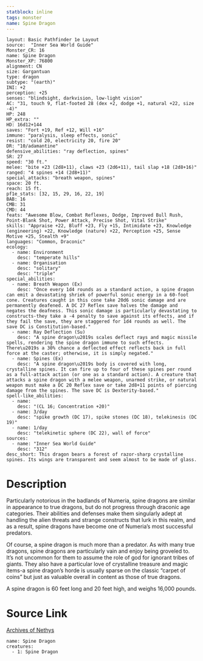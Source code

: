 ```yaml
---
statblock: inline
tags: monster
name: Spine Dragon
---
```

```statblock
layout: Basic Pathfinder 1e Layout
source:  "Inner Sea World Guide"
Monster_CR: 16
name: Spine Dragon
Monster_XP: 76800
alignment: CN
size: Gargantuan
type: dragon
subtype: "(earth)"
INI: +2
perception: +25
senses: "blindsight, darkvision, low-light vision"
AC: "31, touch 9, flat-footed 28 (dex +2, dodge +1, natural +22, size -4)"
HP: 248
HP_extra: ""
HD: 16d12+144
saves: "Fort +19, Ref +12, Will +16"
immune: "paralysis, sleep effects, sonic"
resist: "cold 20, electricity 20, fire 20"
DR: "10/adamantine"
defensive_abilities: "ray deflection, spines"
SR: 27
speed: "30 ft."
melee: "bite +23 (2d8+11), claws +23 (2d6+11), tail slap +18 (2d8+16)"
ranged: "4 spines +14 (2d8+11)"
special_attacks: "breath weapon, spines"
space: 20 ft.
reach: 15 ft.
pf1e_stats: [32, 15, 29, 16, 22, 19]
BAB: 16
CMB: 31
CMD: 44
feats: "Awesome Blow, Combat Reflexes, Dodge, Improved Bull Rush, Point-Blank Shot, Power Attack, Precise Shot, Vital Strike"
skills: "Appraise +22, Bluff +23, Fly +15, Intimidate +23, Knowledge (engineering) +22, Knowledge (nature) +22, Perception +25, Sense Motive +25, Stealth +9"
languages: "Common, Draconic"
ecology:
  - name: Environment
    desc: "temperate hills"
  - name: Organisation
    desc: "solitary"
    desc: "triple"
special_abilities:
  - name: Breath Weapon (Ex)
    desc: "Once every 1d4 rounds as a standard action, a spine dragon can emit a devastating shriek of powerful sonic energy in a 60-foot cone. Creatures caught in this cone take 20d6 sonic damage and are permanently deafened. A DC 27 Reflex save halves the damage and negates the deafness. This sonic damage is particularly devastating to constructs-they take a -4 penalty to save against its effects, and if they fail the save, they are staggered for 1d4 rounds as well. The save DC is Constitution-based."
  - name: Ray Deflection (Su)
    desc: "A spine dragon\u2019s scales deflect rays and magic missile spells, rendering the spine dragon immune to such effects. There\u2019s a 30% chance a deflected effect reflects back in full force at the caster; otherwise, it is simply negated."
  - name: Spines (Ex)
    desc: "A spine dragon\u2019s body is covered with long, crystalline spines. It can fire up to four of these spines per round as a full-attack action (or one as a standard action). A creature that attacks a spine dragon with a melee weapon, unarmed strike, or natural weapon must make a DC 20 Reflex save or take 2d8+11 points of piercing damage from the spines. The save DC is Dexterity-based."
spell-like_abilities:
  - name:
    desc: "(CL 16; Concentration +20)"
  - name: 3/day
    desc: "spike growth (DC 17), spike stones (DC 18), telekinesis (DC 19)"
  - name: 1/day
    desc: "telekinetic sphere (DC 22), wall of force"
sources:
  - name: "Inner Sea World Guide"
    desc: "312"
desc_short: This dragon bears a forest of razor-sharp crystalline spines. Its wings are transparent and seem almost to be made of glass.
```
# Description
Particularly notorious in the badlands of Numeria, spine dragons are similar in appearance to true dragons, but do not progress through draconic age categories. Their abilities and defenses make them singularly adept at handling the alien threats and strange constructs that lurk in this realm, and as a result, spine dragons have become one of Numeria’s most successful predators.

Of course, a spine dragon is much more than a predator. As with many true dragons, spine dragons are particularly vain and enjoy being groveled to. It’s not uncommon for them to assume the role of god for ignorant tribes of giants. They also have a particular love of crystalline treasure and magic items-a spine dragon’s horde is usually sparse on the classic “carpet of coins” but just as valuable overall in content as those of true dragons.

A spine dragon is 60 feet long and 20 feet high, and weighs 16,000 pounds.
# Source Link
[Archives of Nethys](https://aonprd.com/MonsterDisplay.aspx?ItemName=Spine%20Dragon)
```encounter-table
name: Spine Dragon
creatures:
  - 1: Spine Dragon
```
